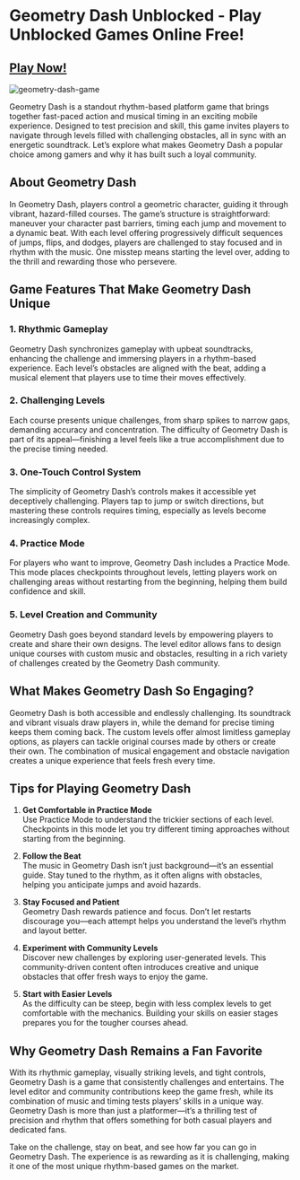 # Geometry Dash Unblocked - Play Unblocked Games Online Free!

## [Play Now!](https://tinyurl.com/4xee4kr9)

![geometry-dash-game](https://github.com/user-attachments/assets/1a84e177-d447-4541-ab58-93d4887b3456)

Geometry Dash is a standout rhythm-based platform game that brings together fast-paced action and musical timing in an exciting mobile experience. Designed to test precision and skill, this game invites players to navigate through levels filled with challenging obstacles, all in sync with an energetic soundtrack. Let’s explore what makes Geometry Dash a popular choice among gamers and why it has built such a loyal community.

## About Geometry Dash

In Geometry Dash, players control a geometric character, guiding it through vibrant, hazard-filled courses. The game’s structure is straightforward: maneuver your character past barriers, timing each jump and movement to a dynamic beat. With each level offering progressively difficult sequences of jumps, flips, and dodges, players are challenged to stay focused and in rhythm with the music. One misstep means starting the level over, adding to the thrill and rewarding those who persevere.

## Game Features That Make Geometry Dash Unique

### 1. **Rhythmic Gameplay**
Geometry Dash synchronizes gameplay with upbeat soundtracks, enhancing the challenge and immersing players in a rhythm-based experience. Each level’s obstacles are aligned with the beat, adding a musical element that players use to time their moves effectively.

### 2. **Challenging Levels**
Each course presents unique challenges, from sharp spikes to narrow gaps, demanding accuracy and concentration. The difficulty of Geometry Dash is part of its appeal—finishing a level feels like a true accomplishment due to the precise timing needed.

### 3. **One-Touch Control System**
The simplicity of Geometry Dash’s controls makes it accessible yet deceptively challenging. Players tap to jump or switch directions, but mastering these controls requires timing, especially as levels become increasingly complex.

### 4. **Practice Mode**
For players who want to improve, Geometry Dash includes a Practice Mode. This mode places checkpoints throughout levels, letting players work on challenging areas without restarting from the beginning, helping them build confidence and skill.

### 5. **Level Creation and Community**
Geometry Dash goes beyond standard levels by empowering players to create and share their own designs. The level editor allows fans to design unique courses with custom music and obstacles, resulting in a rich variety of challenges created by the Geometry Dash community.

## What Makes Geometry Dash So Engaging?

Geometry Dash is both accessible and endlessly challenging. Its soundtrack and vibrant visuals draw players in, while the demand for precise timing keeps them coming back. The custom levels offer almost limitless gameplay options, as players can tackle original courses made by others or create their own. The combination of musical engagement and obstacle navigation creates a unique experience that feels fresh every time.

## Tips for Playing Geometry Dash

1. **Get Comfortable in Practice Mode**  
   Use Practice Mode to understand the trickier sections of each level. Checkpoints in this mode let you try different timing approaches without starting from the beginning.

2. **Follow the Beat**  
   The music in Geometry Dash isn’t just background—it’s an essential guide. Stay tuned to the rhythm, as it often aligns with obstacles, helping you anticipate jumps and avoid hazards.

3. **Stay Focused and Patient**  
   Geometry Dash rewards patience and focus. Don’t let restarts discourage you—each attempt helps you understand the level’s rhythm and layout better.

4. **Experiment with Community Levels**  
   Discover new challenges by exploring user-generated levels. This community-driven content often introduces creative and unique obstacles that offer fresh ways to enjoy the game.

5. **Start with Easier Levels**  
   As the difficulty can be steep, begin with less complex levels to get comfortable with the mechanics. Building your skills on easier stages prepares you for the tougher courses ahead.

## Why Geometry Dash Remains a Fan Favorite

With its rhythmic gameplay, visually striking levels, and tight controls, Geometry Dash is a game that consistently challenges and entertains. The level editor and community contributions keep the game fresh, while its combination of music and timing tests players’ skills in a unique way. Geometry Dash is more than just a platformer—it’s a thrilling test of precision and rhythm that offers something for both casual players and dedicated fans.

Take on the challenge, stay on beat, and see how far you can go in Geometry Dash. The experience is as rewarding as it is challenging, making it one of the most unique rhythm-based games on the market.
